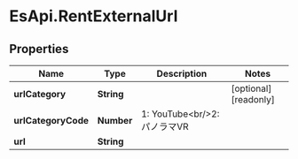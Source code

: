 # EsApi.RentExternalUrl

## Properties

Name | Type | Description | Notes
------------ | ------------- | ------------- | -------------
**urlCategory** | **String** |  | [optional] [readonly] 
**urlCategoryCode** | **Number** | 1: YouTube&lt;br/&gt;2: パノラマVR | 
**url** | **String** |  | 



